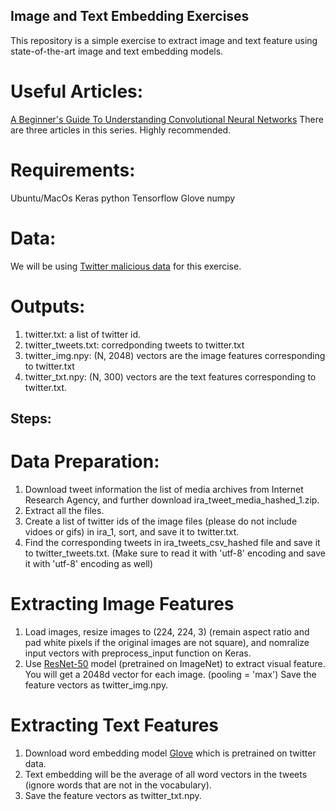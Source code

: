 ## Image and Text Embedding Exercises

This repository is a simple exercise to extract image and text feature using state-of-the-art image and text embedding models.

# Useful Articles:
[A Beginner's Guide To Understanding Convolutional Neural Networks](https://adeshpande3.github.io/adeshpande3.github.io/A-Beginner's-Guide-To-Understanding-Convolutional-Neural-Networks/) There are three articles in this series. Highly recommended.

# Requirements:
Ubuntu/MacOs
Keras
python
Tensorflow
Glove
numpy


# Data:
We will be using [Twitter malicious data](https://about.twitter.com/en_us/values/elections-integrity.html#data) for this exercise.

# Outputs:
1. twitter.txt: a list of twitter id.
2. twitter_tweets.txt: corredponding tweets to twitter.txt
2. twitter_img.npy: (N, 2048) vectors are the image features corresponding to twitter.txt
3. twitter_txt.npy: (N, 300) vectors are the text features corresponding to twitter.txt.

## Steps:

# Data Preparation:
1. Download tweet information the list of media archives from Internet Research Agency, and further download ira_tweet_media_hashed_1.zip. 
2. Extract all the files.
3. Create a list of twitter ids of the image files (please do not include vidoes or gifs) in ira_1, sort, and save it to twitter.txt.
4. Find the corresponding tweets in ira_tweets_csv_hashed file and save it to twitter_tweets.txt. (Make sure to read it with 'utf-8' encoding and save it with 'utf-8' encoding as well)

# Extracting Image Features
1. Load images, resize images to (224, 224, 3) (remain aspect ratio and pad white pixels if the original images are not square), and nomralize input vectors with preprocess_input function on Keras.
2. Use [ResNet-50](https://keras.io/applications/#resnet50) model (pretrained on ImageNet) to extract visual feature. You will get a 2048d vector for each image. (pooling = 'max') Save the feature vectors as twitter_img.npy.

# Extracting Text Features
1. Download word embedding model [Glove](https://nlp.stanford.edu/projects/glove/) which is pretrained on twitter data.
2. Text embedding will be the average of all word vectors in the tweets (ignore words that are not in the vocabulary).
3. Save the feature vectors as twitter_txt.npy. 
